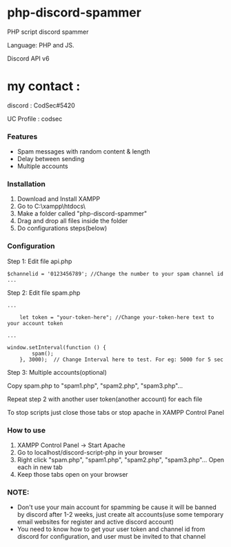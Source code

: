 # php-discord-spammer
PHP script discord spammer

Language: PHP and JS.

Discord API v6

# my contact :

 discord : CodSec#5420
 
 UC Profile : codsec

### Features
- Spam messages with random content & length
- Delay between sending
- Multiple accounts


### Installation
1) Download and Install XAMPP
2) Go to C:\xampp\htdocs\
3) Make a folder called "php-discord-spammer"
4) Drag and drop all files inside the folder
5) Do configurations steps(below)

### Configuration

Step 1: Edit file api.php

```
$channelid = '0123456789'; //Change the number to your spam channel id
...
```
Step 2: Edit file spam.php
```
...

    let token = "your-token-here"; //Change your-token-here text to your account token

...

window.setInterval(function () {
        spam();
    }, 3000);  // Change Interval here to test. For eg: 5000 for 5 sec
```

Step 3: Multiple accounts(optional)

Copy spam.php to "spam1.php", "spam2.php", "spam3.php"...

Repeat step 2 with another user token(another account) for each file

To stop scripts just close those tabs or stop apache in XAMPP Control Panel

### How to use
1) XAMPP Control Panel -> Start Apache
2) Go to localhost/discord-script-php in your browser
3) Right click "spam.php", "spam1.php", "spam2.php", "spam3.php"... Open each in new tab
4) Keep those tabs open on your browser

### NOTE:
- Don't use your main account for spamming be cause it will be banned by discord after 1-2 weeks, just create alt accounts(use some temporary email websites for register and active discord account) 
- You need to know how to get your user token and channel id from discord for configuration, and user must be invited to that channel
